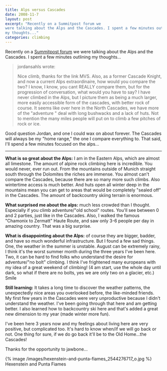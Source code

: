 ```yaml
---
title: Alps versus Cascades
date: 2008-11-7
layout: post
excerpt: "Recently on a Summitpost forum we
were talking about the Alps and the Cascades. I spent a few minutes outlining
my thoughts..."
categories: climbing
---
```


Recently on a [Summitpost forum](http://www.summitpost.org/phpBB2/viewtopic.php?t=41099) we
were talking about the Alps and the Cascades. I spent a few minutes outlining
my thoughts...
  
  

>   
> jordansahls wrote:
>   
>   
> Nice climb, thanks for the link MVS. Also, as a former Cascade Knight,
> and now a current Alps extraordinaire, how would you compare the two? I
> know, I know, you cant REALLY compare them, but for the progression of
> conversation, what would you have to say? I have never climbed in the Alps,
> but I picture them as being a much larger, more easily accessible form
> of the cascades, with better rock of course. It seems like over here in
> the North Cascades, we have more of the "adventure " deal with long bushwacks
> and a lack of huts. Not to mention the many miles people will put on to
> climb a few pitches of rock or ice.
>   
> 

  
  
Good question Jordan, and one I could wax on about forever. The Cascades
will always be my "home range," the one I compare everything to. That said,
I'll spend a few minutes focused on the alps...
  
---
  
**What is so great about the Alps:** I am in the Eastern Alps, which
are almost all limestone. The amount of alpine rock climbing here is incredible.
You would never, ever run out. From the mountains outside of Munich straight
south through the Dolomites the riches are immense. You almost can't compare
the Cascades, because there are so many more such climbs. Also wintertime
access is much better. And huts open all winter deep in the mountains mean
you can get to areas that would be completely "sealed off" in the Cascades.
The amount of backcountry skiing terrain is enormous.
  
  
**What surprised me about the alps:** much less crowded than I thought.
Especially if you climb adventure/"old school" routes. You'll see between
0 and 2 parties, just like in the Cascades. Also, I walked the famous "Chamonix
to Zermatt" Haute Route, and saw only 3-6 people per day in amazing country.
That was a big surprise.
  
  
**What is disappointing about the Alps:** of course they are bigger,
badder, and have so much wonderful infrastructure. But I found a few sad
things. One, the weather in the summer is unstable. August can be extremely
rainy, I think it's the worst summer month during the three years I've
been here. Two, it can be hard to find folks who understand the desire
for adventure/"no bolt" climbing. I think I've frightened many europeans
with my idea of a great weekend of climbing! (4 am start, use the whole
day until dark, so what if there are no bolts, yes we are only two on a
glacier, etc.) Smile
  
  
**Still learning:** It takes a long time to discover the weather patterns,
the unexpectedly nice areas you overlooked before, the like-minded friends.
My first few years in the Cascades were very unproductive because I didn't
understand the weather. I've been going through that here and am getting
better. I also learned how to backcountry ski here and that's added a great
new dimension to my year (made winter more fun).
  
  
I've been here 3 years now and my feelings about living here are very
positive, but complicated too. It's hard to know when/if we will go back
or not. One thing for sure, if we do go back it'll be to the Old Home...the
Cascades!

Thanks for the opportunity to jawbone...

{% image /images/hexenstein-and-punta-fiames_2544276717_o.jpg %}
Hexenstein and Punta Fiames

